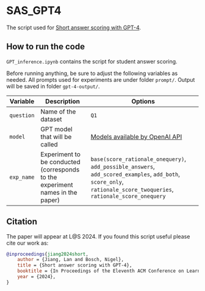 # SAS_GPT4
The script used for [Short answer scoring with GPT-4](https://doi.org/10.1145/3657604.3664685).

## How to run the code
`GPT_inference.ipynb` contains the script for student answer scoring. 

Before running anything, be sure to adjust the following variables as needed. All prompts used for experiments are under folder `prompt/`. Output will be saved in folder `gpt-4-output/`.

|     Variable              |             Description                           | Options                                               |
|---------------------------| ------------------------------------------------- |------------------------------------------------------ |
| `question`                | Name of the dataset                               | `Q1`                                                  |
| `model`                   | GPT model that will be called                     | [Models available by OpenAI API](https://platform.openai.com/docs/models/gpt-4-turbo-and-gpt-4)  |
| `exp_name`                | Experiment to be conducted (corresponds to the experiment names in the paper)      | `base(score_rationale_onequery)`, `add_possible_answers`, `add_scored_examples`, `add_both`, `score_only`, `rationale_score_twoqueries`, `rationale_score_onequery`                  |

## Citation

The paper will appear at L@S 2024. If you found this script useful please cite our work as:

```bibtex
@inproceedings{jiang2024short,
    author = {Jiang, Lan and Bosch, Nigel},
    title = {Short answer scoring with GPT-4},
    booktitle = {In Proceedings of the Eleventh ACM Conference on Learning @ Scale (L@S ’24)},
    year = {2024},
}
```
